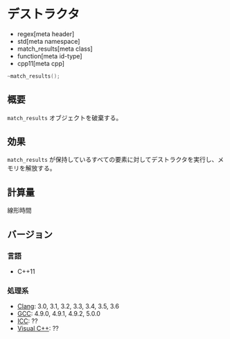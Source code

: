 # デストラクタ
* regex[meta header]
* std[meta namespace]
* match_results[meta class]
* function[meta id-type]
* cpp11[meta cpp]

```cpp
~match_results();
```

## 概要
`match_results` オブジェクトを破棄する。


## 効果
`match_results` が保持しているすべての要素に対してデストラクタを実行し、メモリを解放する。


## 計算量
線形時間


## バージョン
### 言語
- C++11

### 処理系
- [Clang](/implementation.md#clang): 3.0, 3.1, 3.2, 3.3, 3.4, 3.5, 3.6
- [GCC](/implementation.md#gcc): 4.9.0, 4.9.1, 4.9.2, 5.0.0
- [ICC](/implementation.md#icc): ??
- [Visual C++](/implementation.md#visual_cpp): ??

